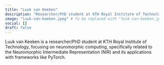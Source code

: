 ```yaml
---
title: "Luuk van Keeken"
description: "Researcher/PhD student at KTH Royal Institute of Technology, specializing in Neuromorphic Intermediate Representation (NIR) and its PyTorch applications."
image: "luuk-van-keeken.jpeg" # To be replaced with "luuk-van-keeken.jpg" or similar
social: []
draft: false
---
```

Luuk van Keeken is a researcher/PhD student at KTH Royal Institute of Technology, focusing on neuromorphic computing, specifically related to the Neuromorphic Intermediate Representation (NIR) and its applications with frameworks like PyTorch.
